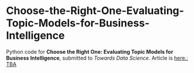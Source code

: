 # Choose-the-Right-One-Evaluating-Topic-Models-for-Business-Intelligence
Python code for **Choose the Right One: Evaluating Topic Models for Business Intelligence**, submitted to *Towards Data Science*. 
Article is [here.: TBA](TBA)
